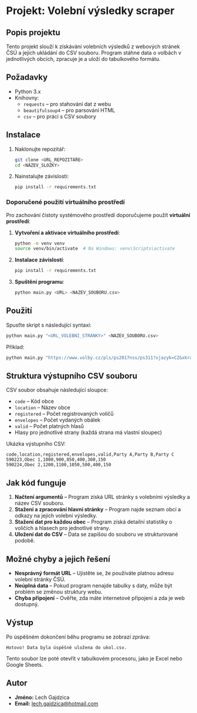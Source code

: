 # Projekt: Volební výsledky scraper

## Popis projektu
Tento projekt slouží k získávání volebních výsledků z webových stránek ČSÚ a jejich ukládání do CSV souboru. Program stáhne data o volbách v jednotlivých obcích, zpracuje je a uloží do tabulkového formátu.

## Požadavky
- Python 3.x
- Knihovny:
  - `requests` – pro stahování dat z webu
  - `beautifulsoup4` – pro parsování HTML
  - `csv` – pro práci s CSV soubory

## Instalace
1. Naklonujte repozitář:
   ```sh
   git clone <URL_REPOZITÁŘE>
   cd <NÁZEV_SLOŽKY>
   ```
2. Nainstalujte závislosti:
   ```sh
   pip install -r requirements.txt
   ```

### Doporučené použití virtuálního prostředí
Pro zachování čistoty systémového prostředí doporučujeme použít **virtuální prostředí**:

1. **Vytvoření a aktivace virtuálního prostředí**:
   ```sh
   python -m venv venv
   source venv/bin/activate  # Na Windows: venv\Scripts\activate
   ```

2. **Instalace závislostí**:
   ```sh
   pip install -r requirements.txt
   ```

3. **Spuštění programu**:
   ```sh
   python main.py <URL> <NAZEV_SOUBORU.csv>
   ```

## Použití
Spusťte skript s následující syntaxi:
```sh
python main.py "<URL_VOLEBNÍ_STRÁNKY>" <NAZEV_SOUBORU.csv>
```
Příklad:
```sh
python main.py "https://www.volby.cz/pls/ps2017nss/ps311?xjazyk=CZ&xkraj=12&xobec=590223&xvyber=7103" ukol.csv
```

## Struktura výstupního CSV souboru
CSV soubor obsahuje následující sloupce:
- `code` – Kód obce
- `location` – Název obce
- `registered` – Počet registrovaných voličů
- `envelopes` – Počet vydaných obálek
- `valid` – Počet platných hlasů
- Hlasy pro jednotlivé strany (každá strana má vlastní sloupec)

Ukázka výstupního CSV:
```
code,location,registered,envelopes,valid,Party A,Party B,Party C
590223,Obec 1,1000,900,850,400,300,150
590224,Obec 2,1200,1100,1050,500,400,150
```

## Jak kód funguje
1. **Načtení argumentů** – Program získá URL stránky s volebními výsledky a název CSV souboru.
2. **Stažení a zpracování hlavní stránky** – Program najde seznam obcí a odkazy na jejich volební výsledky.
3. **Stažení dat pro každou obec** – Program získá detailní statistiky o voličích a hlasech pro jednotlivé strany.
4. **Uložení dat do CSV** – Data se zapíšou do souboru ve strukturované podobě.

## Možné chyby a jejich řešení
- **Nesprávný formát URL** – Ujistěte se, že používáte platnou adresu volební stránky ČSÚ.
- **Neúplná data** – Pokud program nenajde tabulky s daty, může být problém se změnou struktury webu.
- **Chyba připojení** – Ověřte, zda máte internetové připojení a zda je web dostupný.

## Výstup
Po úspěšném dokončení běhu programu se zobrazí zpráva:
```
Hotovo! Data byla úspěšně uložena do ukol.csv.
```
Tento soubor lze poté otevřít v tabulkovém procesoru, jako je Excel nebo Google Sheets.

## Autor
- **Jméno:** Lech Gajdzica
- **Email:** lech.gajdzica@hotmail.com



